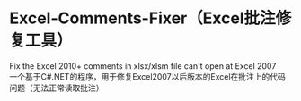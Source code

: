 # Excel-Comments-Fixer（Excel批注修复工具）
Fix the Excel 2010+ comments in xlsx/xlsm file can't open at Excel 2007
<br/>一个基于C#.NET的程序，用于修复Excel2007以后版本的Excel在批注上的代码问题（无法正常读取批注）
